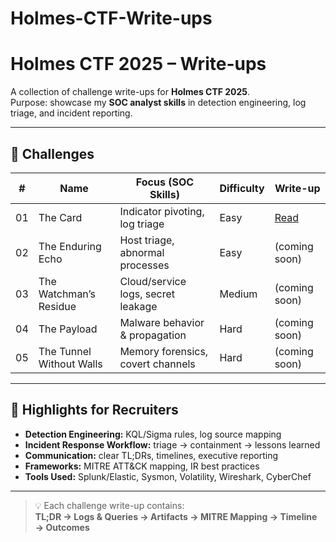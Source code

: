 # Holmes-CTF-Write-ups
# Holmes CTF 2025 – Write-ups

A collection of challenge write-ups for **Holmes CTF 2025**.  
Purpose: showcase my **SOC analyst skills** in detection engineering, log triage, and incident reporting.

---

## 📌 Challenges

| #  | Name                   | Focus (SOC Skills)                  | Difficulty | Write-up |
|----|------------------------|-------------------------------------|------------|----------|
| 01 | The Card               | Indicator pivoting, log triage      | Easy       | [Read](01_The_Card.md) |
| 02 | The Enduring Echo      | Host triage, abnormal processes     | Easy       | (coming soon) |
| 03 | The Watchman’s Residue | Cloud/service logs, secret leakage  | Medium     | (coming soon) |
| 04 | The Payload            | Malware behavior & propagation      | Hard       | (coming soon) |
| 05 | The Tunnel Without Walls | Memory forensics, covert channels | Hard       | (coming soon) |

---

## 🎯 Highlights for Recruiters

- **Detection Engineering:** KQL/Sigma rules, log source mapping  
- **Incident Response Workflow:** triage → containment → lessons learned  
- **Communication:** clear TL;DRs, timelines, executive reporting  
- **Frameworks:** MITRE ATT&CK mapping, IR best practices  
- **Tools Used:** Splunk/Elastic, Sysmon, Volatility, Wireshark, CyberChef  

---

> 💡 Each challenge write-up contains:  
**TL;DR → Logs & Queries → Artifacts → MITRE Mapping → Timeline → Outcomes**
